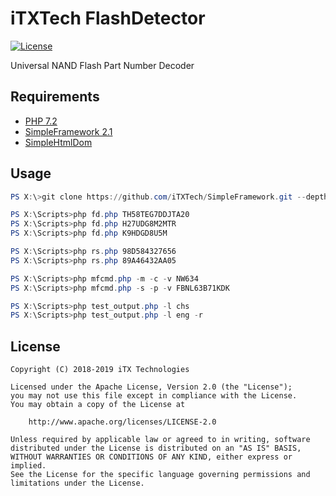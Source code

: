 # iTXTech FlashDetector

[![License](https://img.shields.io/github/license/iTXTech/FlashDetector.svg)](https://github.com/iTXTech/FlashDetector/blob/master/LICENSE)

Universal NAND Flash Part Number Decoder

## Requirements

* [PHP 7.2](https://secure.php.net)
* [SimpleFramework 2.1](https://github.com/iTXTech/SimpleFramework)
* [SimpleHtmlDom](https://github.com/PeratX/SimpleHtmlDom)

## Usage

```powershell
PS X:\>git clone https://github.com/iTXTech/SimpleFramework.git --depth=1 sf

PS X:\Scripts>php fd.php TH58TEG7DDJTA20
PS X:\Scripts>php fd.php H27UDG8M2MTR
PS X:\Scripts>php fd.php K9HDGD8U5M

PS X:\Scripts>php rs.php 98D584327656
PS X:\Scripts>php rs.php 89A46432AA05

PS X:\Scripts>php mfcmd.php -m -c -v NW634
PS X:\Scripts>php mfcmd.php -s -p -v FBNL63B71KDK

PS X:\Scripts>php test_output.php -l chs
PS X:\Scripts>php test_output.php -l eng -r
```

## License

    Copyright (C) 2018-2019 iTX Technologies

    Licensed under the Apache License, Version 2.0 (the "License");
    you may not use this file except in compliance with the License.
    You may obtain a copy of the License at

        http://www.apache.org/licenses/LICENSE-2.0

    Unless required by applicable law or agreed to in writing, software
    distributed under the License is distributed on an "AS IS" BASIS,
    WITHOUT WARRANTIES OR CONDITIONS OF ANY KIND, either express or implied.
    See the License for the specific language governing permissions and
    limitations under the License.
